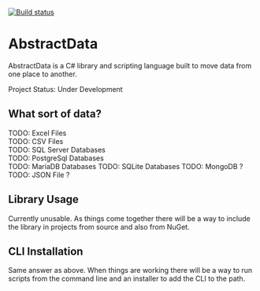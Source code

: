 [![Build status](https://ci.appveyor.com/api/projects/status/0ws893ovb4pv6v3f?svg=true)](https://ci.appveyor.com/project/BenBrougher/abstractdata)
# AbstractData
AbstractData is a C# library and scripting language built to move data from one place to another.

Project Status: Under Development

## What sort of data?
TODO: Excel Files  
TODO: CSV Files  
TODO: SQL Server Databases  
TODO: PostgreSql Databases  
TODO: MariaDB Databases
TODO: SQLite Databases
TODO: MongoDB ?
TODO: JSON File ?

## Library Usage
Currently unusable. As things come together there will be a way to include the library in projects from source and also from NuGet.

## CLI Installation
Same answer as above. When things are working there will be a way to run scripts from the command line and an installer to add the CLI to the path.
